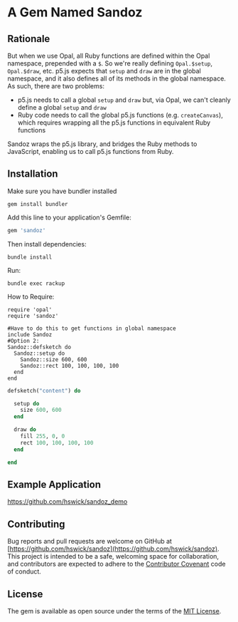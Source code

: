 # A Gem Named Sandoz

## Rationale

But when we use Opal, all Ruby functions are defined within the Opal namespace, prepended with a `$`. So we're really defining `Opal.$setup`, `Opal.$draw`, etc.
p5.js expects that `setup` and `draw` are in the global namespace, and it also defines all of its methods in the global namespace. As such, there are two problems:

* p5.js needs to call a global `setup` and `draw` but, via Opal, we can't cleanly define a global `setup` and `draw`
* Ruby code needs to call the global p5.js functions (e.g. `createCanvas`), which requires wrapping all the p5.js functions in equivalent Ruby functions

Sandoz wraps the p5.js library, and bridges the Ruby methods to JavaScript, enabling us to call p5.js functions from Ruby.

## Installation

Make sure you have bundler installed

    gem install bundler

Add this line to your application's Gemfile:

```ruby
gem 'sandoz'
```

Then install dependencies:

    bundle install

Run:

    bundle exec rackup

How to Require:

    require 'opal'
    require 'sandoz'

    #Have to do this to get functions in global namespace
    include Sandoz
    #Option 2:
    Sandoz::defsketch do
      Sandoz::setup do
        Sandoz::size 600, 600
        Sandoz::rect 100, 100, 100, 100
      end
    end

```ruby
defsketch("content") do

  setup do
    size 600, 600
  end

  draw do
    fill 255, 0, 0
    rect 100, 100, 100, 100
  end

end
```

## Example Application

https://github.com/hswick/sandoz_demo

## Contributing

Bug reports and pull requests are welcome on GitHub at [https://github.com/hswick/sandoz](https://github.com/hswick/sandoz). This project is intended to be a safe, welcoming space for collaboration, and contributors are expected to adhere to the [Contributor Covenant](http://contributor-covenant.org) code of conduct.


## License

The gem is available as open source under the terms of the [MIT License](http://opensource.org/licenses/MIT).
